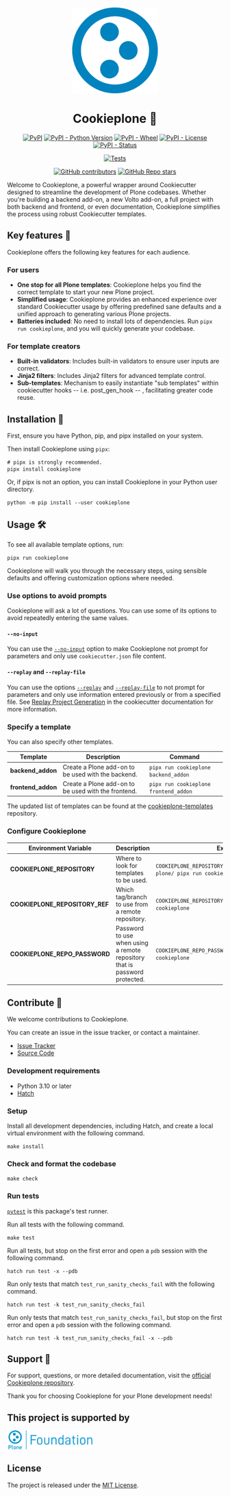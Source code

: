 <p align="center">
    <img alt="Plone Logo" width="200px" src="https://raw.githubusercontent.com/plone/.github/main/plone-logo.png">
</p>

<h1 align="center">
  Cookieplone 🍪
</h1>


<div align="center">

[![PyPI](https://img.shields.io/pypi/v/cookieplone)](https://pypi.org/project/cookieplone/)
[![PyPI - Python Version](https://img.shields.io/pypi/pyversions/cookieplone)](https://pypi.org/project/cookieplone/)
[![PyPI - Wheel](https://img.shields.io/pypi/wheel/cookieplone)](https://pypi.org/project/cookieplone/)
[![PyPI - License](https://img.shields.io/github/license/Plone/cookieplone)](https://pypi.org/project/cookieplone/)
[![PyPI - Status](https://img.shields.io/pypi/status/cookieplone)](https://pypi.org/project/cookieplone/)

[![Tests](https://github.com/plone/cookieplone/actions/workflows/main.yml/badge.svg)](https://github.com/plone/cookieplone/actions/workflows/main.yml)

[![GitHub contributors](https://img.shields.io/github/contributors/plone/cookieplone)](https://github.com/plone/cookieplone)
[![GitHub Repo stars](https://img.shields.io/github/stars/plone/cookieplone?style=social)](https://github.com/plone/cookieplone)

</div>

Welcome to Cookieplone, a powerful wrapper around Cookiecutter designed to streamline the development of Plone codebases.
Whether you're building a backend add-on, a new Volto add-on, a full project with both backend and frontend, or even documentation, Cookieplone simplifies the process using robust Cookiecutter templates.

## Key features 🌟

Cookieplone offers the following key features for each audience.

### For users

- **One stop for all Plone templates**: Cookieplone helps you find the correct template to start your new Plone project.
- **Simplified usage**: Cookieplone provides an enhanced experience over standard Cookiecutter usage by offering predefined sane defaults and a unified approach to generating various Plone projects.
- **Batteries included**: No need to install lots of dependencies. Run `pipx run cookieplone`, and you will quickly generate your codebase.


### For template creators

- **Built-in validators**: Includes built-in validators to ensure user inputs are correct.
- **Jinja2 filters**: Includes Jinja2 filters for advanced template control.
- **Sub-templates**: Mechanism to easily instantiate "sub templates" within cookiecutter hooks -- i.e. post_gen_hook -- , facilitating greater code reuse.


## Installation 💾

First, ensure you have Python, pip, and pipx installed on your system.

Then install Cookieplone using `pipx`:

```shell
# pipx is strongly recommended.
pipx install cookieplone
```

Or, if pipx is not an option, you can install Cookieplone in your Python user directory.

```shell
python -m pip install --user cookieplone
```

## Usage 🛠️

To see all available template options, run:

```shell
pipx run cookieplone
```

Cookieplone will walk you through the necessary steps, using sensible defaults and offering customization options where needed.

### Use options to avoid prompts

Cookieplone will ask a lot of questions.
You can use some of its options to avoid repeatedly entering the same values.

#### `--no-input`

You can use the [`--no-input`](https://cookiecutter.readthedocs.io/en/latest/cli_options.html#cmdoption-cookiecutter-no-input) option to make Cookieplone not prompt for parameters and only use `cookiecutter.json` file content.

#### `--replay` and `--replay-file`

You can use the options [`--replay`](https://cookiecutter.readthedocs.io/en/latest/cli_options.html#cmdoption-cookiecutter-replay) and [`--replay-file`](https://cookiecutter.readthedocs.io/en/latest/cli_options.html#cmdoption-cookiecutter-replay-file) to not prompt for parameters and only use information entered previously or from a specified file.
See [Replay Project Generation](https://cookiecutter.readthedocs.io/en/latest/advanced/replay.html) in the cookiecutter documentation for more information.

### Specify a template

You can also specify other templates.

| Template | Description | Command |
| --- | --- | --- |
| **backend_addon** | Create a Plone add-on to be used with the backend. | `pipx run cookieplone backend_addon ` |
| **frontend_addon** | Create a Plone add-on to be used with the frontend. | `pipx run cookieplone frontend_addon ` |

The updated list of templates can be found at the [cookieplone-templates](https://github.com/plone/cookieplone-templates) repository.

### Configure Cookieplone

| Environment Variable | Description | Example |
| --- | --- | --- |
| **COOKIEPLONE_REPOSITORY** | Where to look for templates to be used. | `COOKIEPLONE_REPOSITORY=/home/plone/cookiecutter-plone/ pipx run cookieplone` |
| **COOKIEPLONE_REPOSITORY_REF** | Which tag/branch to use from a remote repository. | `COOKIEPLONE_REPOSITORY_REF=experimental pipx run cookieplone` |
| **COOKIEPLONE_REPO_PASSWORD** | Password to use when using a remote repository that is password protected. | `COOKIEPLONE_REPO_PASSWORD=very-secure pipx run cookieplone` |

## Contribute 🤝

We welcome contributions to Cookieplone.

You can create an issue in the issue tracker, or contact a maintainer.

- [Issue Tracker](https://github.com/plone/cookieplone/issues)
- [Source Code](https://github.com/plone/cookieplone/)

### Development requirements

- Python 3.10 or later
- [Hatch](https://hatch.pypa.io/)

### Setup

Install all development dependencies, including Hatch, and create a local virtual environment with the following command.

```shell
make install
```

### Check and format the codebase

```shell
make check
```

### Run tests

[`pytest`](https://docs.pytest.org/) is this package's test runner.

Run all tests with the following command.

```shell
make test
```

Run all tests, but stop on the first error and open a `pdb` session with the following command.

```shell
hatch run test -x --pdb
```

Run only tests that match `test_run_sanity_checks_fail` with the following command.

```shell
hatch run test -k test_run_sanity_checks_fail
```

Run only tests that match `test_run_sanity_checks_fail`, but stop on the first error and open a `pdb` session with the following command.

```shell
hatch run test -k test_run_sanity_checks_fail -x --pdb
```

## Support 📢

For support, questions, or more detailed documentation, visit the [official Cookieplone repository](https://github.com/plone/cookieplone).

Thank you for choosing Cookieplone for your Plone development needs!


## This project is supported by

<p align="left">
    <a href="https://plone.org/foundation/">
      <img alt="Plone Foundation Logo" width="200px" src="https://raw.githubusercontent.com/plone/.github/main/plone-foundation.png">
    </a>
</p>

## License

The project is released under the [MIT License](./LICENSE).
